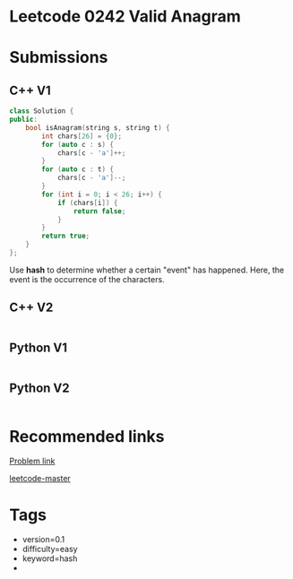 # Leetcode 0242 Valid Anagram

# Submissions

## C++ V1

```C++
class Solution {
public:
    bool isAnagram(string s, string t) {
        int chars[26] = {0};
        for (auto c : s) {
            chars[c - 'a']++;
        }
        for (auto c : t) {
            chars[c - 'a']--;
        }
        for (int i = 0; i < 26; i++) {
            if (chars[i]) {
                return false;
            }
        }
        return true;
    }
};
```

Use **hash** to determine whether a certain "event" has happened. Here, the event is the occurrence of the characters.


## C++ V2

```C++
```



## Python V1

```python
```



## Python V2

```python

```





# Recommended links

[Problem link](https://leetcode.com/problems/valid-anagram/description/)

[leetcode-master](https://github.com/youngyangyang04/leetcode-master/blob/master/problems/0242.%E6%9C%89%E6%95%88%E7%9A%84%E5%AD%97%E6%AF%8D%E5%BC%82%E4%BD%8D%E8%AF%8D.md)



# Tags

- version=0.1
- difficulty=easy
- keyword=hash
- 